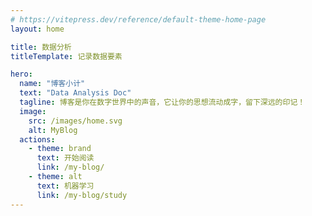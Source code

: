 ```yaml
---
# https://vitepress.dev/reference/default-theme-home-page
layout: home

title: 数据分析
titleTemplate: 记录数据要素

hero:
  name: "博客小计"
  text: "Data Analysis Doc"
  tagline: 博客是你在数字世界中的声音，它让你的思想流动成字，留下深远的印记！
  image:
    src: /images/home.svg
    alt: MyBlog
  actions:
    - theme: brand
      text: 开始阅读
      link: /my-blog/
    - theme: alt
      text: 机器学习
      link: /my-blog/study
---
```

